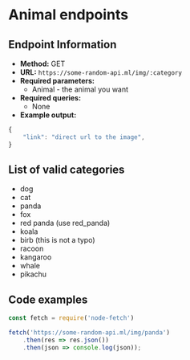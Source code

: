# Animal endpoints

## Endpoint Information
- **Method:** GET
- **URL:** `https://some-random-api.ml/img/:category`
- **Required parameters:**
    - Animal - the animal you want
- **Required queries:**
    - None
- **Example output:**
```js
{
    "link": "direct url to the image",
}
```

## List of valid categories
- dog
- cat
- panda 
- fox
- red panda (use red_panda)
- koala
- birb (this is not a typo)
- racoon
- kangaroo
- whale
- pikachu

## Code examples
```js
const fetch = require('node-fetch')

fetch('https://some-random-api.ml/img/panda')
    .then(res => res.json())
    .then(json => console.log(json));
```